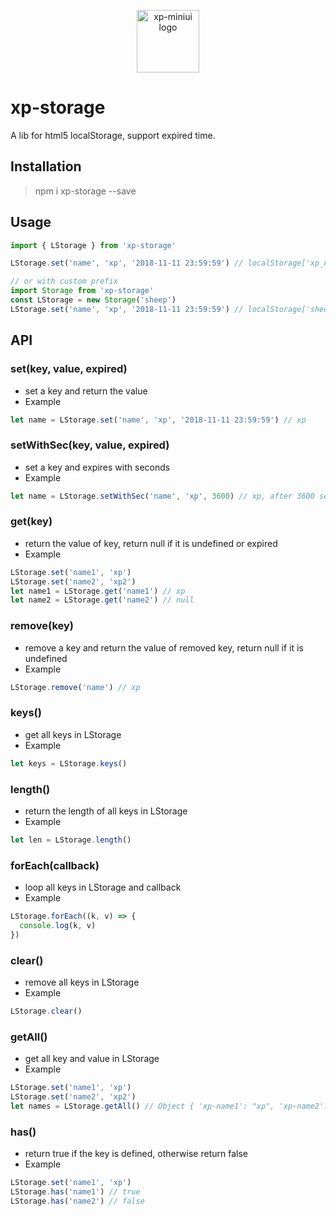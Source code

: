 <p align="center"><img width="100" src="https://ws1.sinaimg.cn/large/006tNbRwly1fwzpyouukzj30e80e8t8r.jpg" alt="xp-miniui logo"></p>

# xp-storage
A lib for html5 localStorage, support expired time.

## Installation

> npm i xp-storage --save

## Usage

```js
import { LStorage } from 'xp-storage'

LStorage.set('name', 'xp', '2018-11-11 23:59:59') // localStorage['xp_name'] = 'xp'

// or with custom prefix
import Storage from 'xp-storage'
const LStorage = new Storage('sheep')
LStorage.set('name', 'xp', '2018-11-11 23:59:59') // localStorage['sheep_name'] = 'xp'
```

## API

### set(key, value, expired)
- set a key and return the value
- Example
```js
let name = LStorage.set('name', 'xp', '2018-11-11 23:59:59') // xp
```

### setWithSec(key, value, expired)
- set a key and expires with seconds
- Example
```js
let name = LStorage.setWithSec('name', 'xp', 3600) // xp, after 3600 seconds, key will be expired
```

### get(key)
- return the value of key, return null if it is undefined or expired
- Example
```js
LStorage.set('name1', 'xp')
LStorage.set('name2', 'xp2')
let name1 = LStorage.get('name1') // xp
let name2 = LStorage.get('name2') // null
```

### remove(key)
- remove a key and return the value of removed key, return null if it is undefined
- Example
```js
LStorage.remove('name') // xp
```

### keys()
- get all keys in LStorage
- Example
```js
let keys = LStorage.keys()
```

### length()
- return the length of all keys in LStorage
- Example
```js
let len = LStorage.length()
```

### forEach(callback)
- loop all keys in LStorage and callback
- Example
```js
LStorage.forEach((k, v) => {
  console.log(k, v)
})
```

### clear()
- remove all keys in LStorage
- Example
```js
LStorage.clear()
```

### getAll()
- get all key and value in LStorage
- Example
```js
LStorage.set('name1', 'xp')
LStorage.set('name2', 'xp2')
let names = LStorage.getAll() // Object { 'xp-name1': "xp", 'xp-name2': "xp2" }
```

### has()
- return true if the key is defined, otherwise return false
- Example
```js
LStorage.set('name1', 'xp')
LStorage.has('name1') // true
LStorage.has('name2') // false
```
